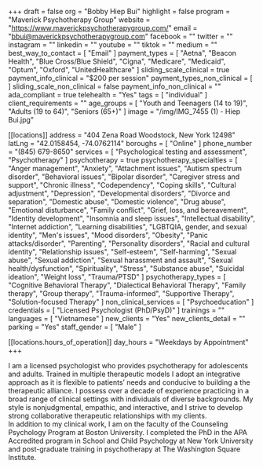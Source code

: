 +++
draft = false
org = "Bobby Hiep Bui"
highlight = false
program = "Maverick Psychotherapy Group"
website = "https://www.maverickpsychotherapygroup.com/"
email = "bbui@maverickpsychotherapygroup.com"
facebook = ""
twitter = ""
instagram = ""
linkedin = ""
youtube = ""
tiktok = ""
medium = ""
best_way_to_contact = [ "Email" ]
payment_types = [
  "Aetna",
  "Beacon Health",
  "Blue Cross/Blue Shield",
  "Cigna",
  "Medicare",
  "Medicaid",
  "Optum",
  "Oxford",
  "UnitedHealthcare"
]
sliding_scale_clinical = true
payment_info_clinical = "$200 per session"
payment_types_non_clinical = [ ]
sliding_scale_non_clinical = false
payment_info_non_clinical = ""
ada_compliant = true
telehealth = "Yes"
tags = [ "individual" ]
client_requirements = ""
age_groups = [
  "Youth and Teenagers (14 to 19)",
  "Adults (19 to 64)",
  "Seniors (65+)"
]
image = "/img/IMG_7455 (1) - Hiep Bui.jpg"

[[locations]]
address = "404 Zena Road Woodstock, New York 12498"
latLng = "42.0158454, -74.0762114"
boroughs = [ "Online" ]
phone_number = "(845) 679-8650"
services = [ "Psychological testing and assessment", "Psychotherapy" ]
psychotherapy = true
psychotherapy_specialties = [
  "Anger management",
  "Anxiety",
  "Attachment issues",
  "Autism spectrum disorder",
  "Behavioral issues",
  "Bipolar disorder",
  "Caregiver stress and support",
  "Chronic illness",
  "Codependency",
  "Coping skills",
  "Cultural adjustment",
  "Depression",
  "Developmental disorders",
  "Divorce and separation",
  "Domestic abuse",
  "Domestic violence",
  "Drug abuse",
  "Emotional disturbance",
  "Family conflict",
  "Grief, loss, and bereavement",
  "Identity development",
  "Insomnia and sleep issues",
  "Intellectual disability",
  "Internet addiction",
  "Learning disabilities",
  "LGBTQIA, gender, and sexual identity",
  "Men's issues",
  "Mood disorders",
  "Obesity",
  "Panic attacks/disorder",
  "Parenting",
  "Personality disorders",
  "Racial and cultural identity",
  "Relationship issues",
  "Self-esteem",
  "Self-harming",
  "Sexual abuse",
  "Sexual addiction",
  "Sexual harassment and assault",
  "Sexual health/dysfunction",
  "Spirituality",
  "Stress",
  "Substance abuse",
  "Suicidal ideation",
  "Weight loss",
  "Trauma/PTSD"
]
psychotherapy_types = [
  "Cognitive Behavioral Therapy",
  "Dialectical Behavioral Therapy",
  "Family therapy",
  "Group therapy",
  "Trauma-informed",
  "Supportive Therapy",
  "Solution-focused Therapy"
]
non_clinical_services = [ "Psychoeducation" ]
credentials = [ "Licensed Psychologist (PhD/PsyD)" ]
trainings = ""
languages = [ "Vietnamese" ]
new_clients = "Yes"
new_clients_detail = ""
parking = "Yes"
staff_gender = [ "Male" ]

  [[locations.hours_of_operation]]
  day_hours = "Weekdays by Appointment"
+++


I am a licensed psychologist who provides psychotherapy for adolescents and adults. Trained in multiple therapeutic models I adopt an integrative approach as it is flexible to patients’ needs and conducive to building a the therapeutic alliance. I possess over a decade of experience practicing in a broad range of clinical settings with individuals of diverse backgrounds.  My style is nonjudgmental, empathic, and interactive, and I strive to develop strong collaborative therapeutic relationships with my clients. <br>
In addition to my clinical work, I am on the faculty of the Counseling Psychology Program at Boston University. I completed the PhD in the APA Accredited program in School and Child Psychology at New York University and post-graduate training in psychotherapy at The Washington Square Institute. <br>
